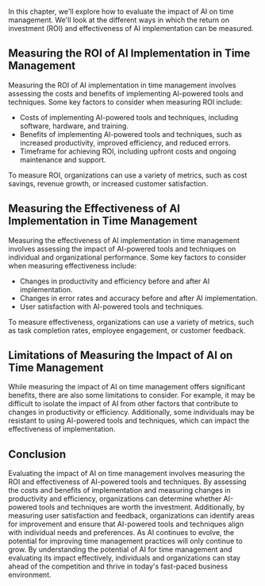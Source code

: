 
In this chapter, we'll explore how to evaluate the impact of AI on time management. We'll look at the different ways in which the return on investment (ROI) and effectiveness of AI implementation can be measured.

Measuring the ROI of AI Implementation in Time Management
---------------------------------------------------------

Measuring the ROI of AI implementation in time management involves assessing the costs and benefits of implementing AI-powered tools and techniques. Some key factors to consider when measuring ROI include:

* Costs of implementing AI-powered tools and techniques, including software, hardware, and training.
* Benefits of implementing AI-powered tools and techniques, such as increased productivity, improved efficiency, and reduced errors.
* Timeframe for achieving ROI, including upfront costs and ongoing maintenance and support.

To measure ROI, organizations can use a variety of metrics, such as cost savings, revenue growth, or increased customer satisfaction.

Measuring the Effectiveness of AI Implementation in Time Management
-------------------------------------------------------------------

Measuring the effectiveness of AI implementation in time management involves assessing the impact of AI-powered tools and techniques on individual and organizational performance. Some key factors to consider when measuring effectiveness include:

* Changes in productivity and efficiency before and after AI implementation.
* Changes in error rates and accuracy before and after AI implementation.
* User satisfaction with AI-powered tools and techniques.

To measure effectiveness, organizations can use a variety of metrics, such as task completion rates, employee engagement, or customer feedback.

Limitations of Measuring the Impact of AI on Time Management
------------------------------------------------------------

While measuring the impact of AI on time management offers significant benefits, there are also some limitations to consider. For example, it may be difficult to isolate the impact of AI from other factors that contribute to changes in productivity or efficiency. Additionally, some individuals may be resistant to using AI-powered tools and techniques, which can impact the effectiveness of implementation.

Conclusion
----------

Evaluating the impact of AI on time management involves measuring the ROI and effectiveness of AI-powered tools and techniques. By assessing the costs and benefits of implementation and measuring changes in productivity and efficiency, organizations can determine whether AI-powered tools and techniques are worth the investment. Additionally, by measuring user satisfaction and feedback, organizations can identify areas for improvement and ensure that AI-powered tools and techniques align with individual needs and preferences. As AI continues to evolve, the potential for improving time management practices will only continue to grow. By understanding the potential of AI for time management and evaluating its impact effectively, individuals and organizations can stay ahead of the competition and thrive in today's fast-paced business environment.
